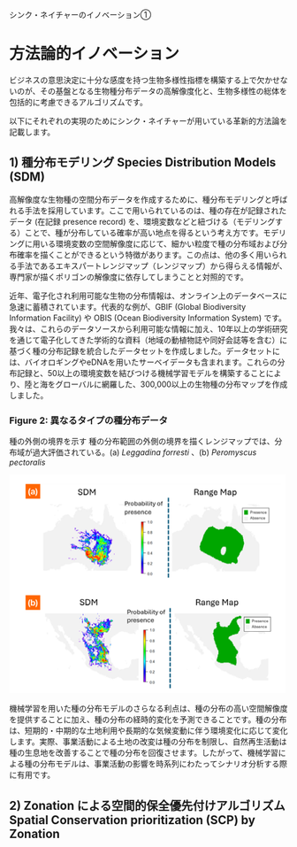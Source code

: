 シンク・ネイチャーのイノベーション①

# 方法論的イノベーション

ビジネスの意思決定に十分な感度を持つ生物多様性指標を構築する上で欠かせないのが、その基盤となる生物種分布データの高解像度化と、生物多様性の総体を包括的に考慮できるアルゴリズムです。  

以下にそれぞれの実現のためにシンク・ネイチャーが用いている革新的方法論を記載します。

## 1) 種分布モデリング Species Distribution Models (SDM)

高解像度な生物種の空間分布データを作成するために、種分布モデリングと呼ばれる手法を採用しています。ここで用いられているのは、種の存在が記録されたデータ (在記録 presence record) を、環境変数などと紐づける（モデリングする）ことで、種が分布している確率が高い地点を得るという考え方です。モデリングに用いる環境変数の空間解像度に応じて、細かい粒度で種の分布域および分布確率を描くことができるという特徴があります。この点は、他の多く用いられる手法であるエキスパートレンジマップ（レンジマップ）から得らえる情報が、専門家が描くポリゴンの解像度に依存してしまうことと対照的です。  

近年、電子化され利用可能な生物の分布情報は、オンライン上のデータベースに急速に蓄積されています。代表的な例が、GBIF (Global Biodiversity Information Facility) や OBIS (Ocean Biodiversity Information System) です。我々は、これらのデータソースから利用可能な情報に加え、10年以上の学術研究を通じて電子化してきた学術的な資料（地域の動植物誌や同好会誌等を含む）に基づく種の分布記録を統合したデータセットを作成しました。データセットには、バイオロギングやeDNAを用いたサーベイデータも含まれます。これらの分布記録と、50以上の環境変数を結びつける機械学習モデルを構築することにより、陸と海をグローバルに網羅した、300,000以上の生物種の分布マップを作成しました。  

### Figure 2: 異なるタイプの種分布データ

種の外側の境界を示す 種の分布範囲の外側の境界を描くレンジマップでは、分布域が過大評価されている。(a) _Leggadina forresti_ 、(b) _Peromyscus  pectoralis_

<img src="images/08_sdm.png" alt="gbnat" width="500">  



機械学習を用いた種の分布モデルのさらなる利点は、種の分布の高い空間解像度を提供することに加え、種の分布の経時的変化を予測できることです。種の分布は、短期的・中期的な土地利用や長期的な気候変動に伴う環境変化に応じて変化します。実際、事業活動による土地の改変は種の分布を制限し、自然再生活動は種の生息地を改善することで種の分布を回復させます。したがって、機械学習による種の分布モデルは、事業活動の影響を時系列にわたってシナリオ分析する際に有用です。



## 2) Zonation による空間的保全優先付けアルゴリズム Spatial Conservation prioritization (SCP) by Zonation


